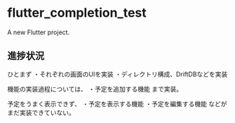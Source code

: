 # flutter_completion_test

A new Flutter project.

## 進捗状況
ひとまず
・それぞれの画面のUIを実装
・ディレクトリ構成、DriftDBなどを実装

機能の実装過程については、
・予定を追加する機能
まで実装。

予定をうまく表示できず、
・予定を表示する機能
・予定を編集する機能
などがまだ実装できていない。
